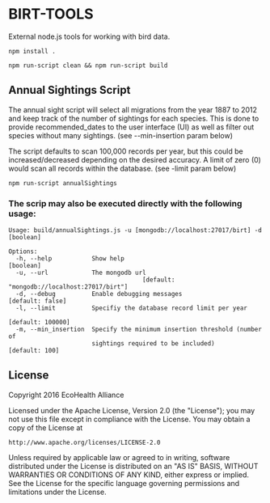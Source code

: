 # BIRT-TOOLS

External node.js tools for working with bird data.

`npm install .`

`npm run-script clean && npm run-script build`

## Annual Sightings Script
The annual sight script will select all migrations from the year 1887 to 2012
and keep track of the number of sightings for each species. This is done to
provide recommended_dates to the user interface (UI) as well as filter out
species without many sightings. (see --min-insertion param below)

The script defaults to scan 100,000 records per year, but this could be
increased/decreased depending on the desired accuracy. A limit of zero (0) would
scan all records within the database. (see -limit param below)

`npm run-script annualSightings`

### The scrip may also be executed directly with the following usage:
```
Usage: build/annualSightings.js -u [mongodb://localhost:27017/birt] -d [boolean]

Options:
  -h, --help           Show help                                       [boolean]
  -u, --url            The mongodb url
                                     [default: "mongodb://localhost:27017/birt"]
  -d, --debug          Enable debugging messages                [default: false]
  -l, --limit          Specifiy the database record limit per year
                                                               [default: 100000]
  -m, --min_insertion  Specify the minimum insertion threshold (number of
                       sightings required to be included)         [default: 100]
```

## License
Copyright 2016 EcoHealth Alliance

Licensed under the Apache License, Version 2.0 (the "License");
you may not use this file except in compliance with the License.
You may obtain a copy of the License at

    http://www.apache.org/licenses/LICENSE-2.0

Unless required by applicable law or agreed to in writing, software
distributed under the License is distributed on an "AS IS" BASIS,
WITHOUT WARRANTIES OR CONDITIONS OF ANY KIND, either express or implied.
See the License for the specific language governing permissions and
limitations under the License.
